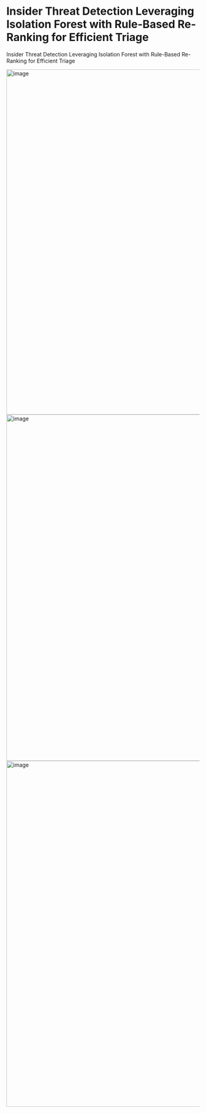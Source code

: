 # Insider Threat Detection Leveraging Isolation Forest with Rule-Based Re-Ranking for Efficient Triage
Insider Threat Detection Leveraging Isolation Forest with Rule-Based Re-Ranking for Efficient Triage

<img width="1915" height="901" alt="image" src="https://github.com/user-attachments/assets/8304ed52-6bca-4627-98a9-6617391c977b" />

<img width="1913" height="904" alt="image" src="https://github.com/user-attachments/assets/b373717a-aa8f-40f3-9420-964a3b370ccb" />

<img width="1916" height="903" alt="image" src="https://github.com/user-attachments/assets/60c777ce-d8aa-451d-a10a-5ee5b8adc984" />


